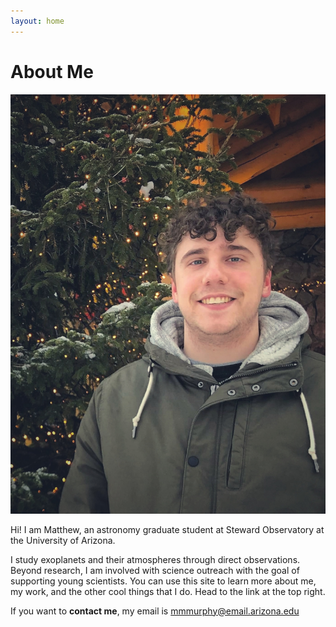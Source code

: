 ```yaml
---
layout: home
---
```

# About Me

![](images/me_christmastree.jpeg)






Hi! I am Matthew, an astronomy graduate student at Steward Observatory at the University of Arizona.

I study exoplanets and their atmospheres through direct observations. Beyond research, I am involved with science outreach with the goal of supporting young scientists. You can use this site to learn more about me, my work, and the other cool things that I do. Head to the link at the top right.

If you want to **contact me**, my email is mmmurphy@email.arizona.edu


